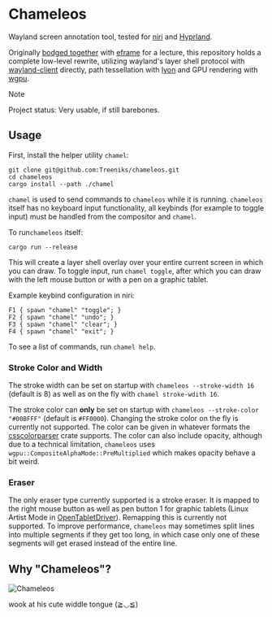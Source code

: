 # Chameleos

Wayland screen annotation tool, tested for [niri](https://yalter.github.io/niri/) and [Hyprland](https://hypr.land/).

Originally [bodged together](https://github.com/Treeniks/chameleos-egui) with [eframe](https://docs.rs/eframe/latest/eframe/) for a lecture, this repository holds a complete low-level rewrite, utilizing wayland's layer shell protocol with [wayland-client](https://crates.io/crates/wayland-client) directly, path tessellation with [lyon](https://crates.io/crates/lyon) and GPU rendering with [wgpu](https://wgpu.rs/).

> [!NOTE]
> Project status: Very usable, if still barebones.

## Usage

First, install the helper utility `chamel`:
```
git clone git@github.com:Treeniks/chameleos.git
cd chameleos
cargo install --path ./chamel
```

`chamel` is used to send commands to `chameleos` while it is running. `chameleos` itself has no keyboard input functionality, all keybinds (for example to toggle input) must be handled from the compositor and `chamel`.

To run`chameleos` itself:
```
cargo run --release
```
This will create a layer shell overlay over your entire current screen in which you can draw. To toggle input, run `chamel toggle`, after which you can draw with the left mouse button or with a pen on a graphic tablet.

Example keybind configuration in niri:
```kdl
F1 { spawn "chamel" "toggle"; }
F2 { spawn "chamel" "undo"; }
F3 { spawn "chamel" "clear"; }
F4 { spawn "chamel" "exit"; }
```
To see a list of commands, run `chamel help`.

### Stroke Color and Width

The stroke width can be set on startup with `chameleos --stroke-width 16` (default is 8) as well as on the fly with `chamel stroke-wdith 16`.

The stroke color can **only** be set on startup with `chameleos --stroke-color "#00BFFF"` (default is `#FF0000`). Changing the stroke color on the fly is currently not supported. The color can be given in whatever formats the [csscolorparser](https://crates.io/crates/csscolorparser) crate supports. The color can also include opacity, although due to a technical limitation, `chameleos` uses `wgpu::CompositeAlphaMode::PreMultiplied` which makes opacity behave a bit weird.

### Eraser

The only eraser type currently supported is a stroke eraser. It is mapped to the right mouse button as well as pen button 1 for graphic tablets (Linux Artist Mode in [OpenTabletDriver](https://opentabletdriver.net/)). Remapping this is currently not supported. To improve performance, `chameleos` may sometimes split lines into multiple segments if they get too long, in which case only one of these segments will get erased instead of the entire line.

## Why "Chameleos"?

![Chameleos](https://monsterhunterwiki.org/images/a/a5/MHRS-Chameleos_Render.png)

wook at his cute widdle tongue (≧◡≦)
